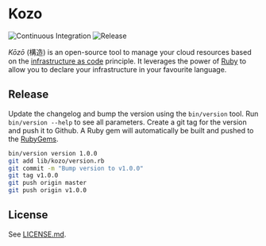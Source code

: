 # Kozo

![Continuous Integration](https://github.com/floriandejonckheere/kozo/workflows/Continuous%20Integration/badge.svg)
![Release](https://img.shields.io/github/v/release/floriandejonckheere/kozo?label=Latest%20release)

_Kōzō_ (構造) is an open-source tool to manage your cloud resources based on the [infrastructure as code](https://en.wikipedia.org/wiki/Infrastructure_as_code) principle.
It leverages the power of [Ruby](https://www.ruby-lang.org/en/) to allow you to declare your infrastructure in your favourite language.

## Release

Update the changelog and bump the version using the `bin/version` tool.
Run `bin/version --help` to see all parameters.
Create a git tag for the version and push it to Github.
A Ruby gem will automatically be built and pushed to the [RubyGems](https://www.rubygems.org/).

```sh
bin/version version 1.0.0
git add lib/kozo/version.rb
git commit -m "Bump version to v1.0.0"
git tag v1.0.0
git push origin master
git push origin v1.0.0
```

## License

See [LICENSE.md](LICENSE.md).
